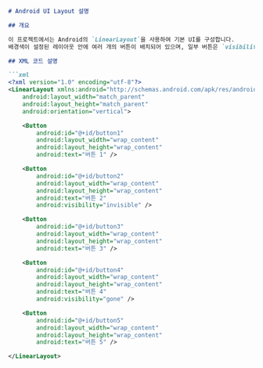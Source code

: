 ```md
# Android UI Layout 설명

## 개요

이 프로젝트에서는 Android의 `LinearLayout`을 사용하여 기본 UI를 구성합니다. 
배경색이 설정된 레이아웃 안에 여러 개의 버튼이 배치되어 있으며, 일부 버튼은 `visibility` 속성을 사용하여 표시 여부를 조정합니다.

## XML 코드 설명

```xml
<?xml version="1.0" encoding="utf-8"?>
<LinearLayout xmlns:android="http://schemas.android.com/apk/res/android"
    android:layout_width="match_parent"
    android:layout_height="match_parent"
    android:orientation="vertical">

    <Button
        android:id="@+id/button1"
        android:layout_width="wrap_content"
        android:layout_height="wrap_content"
        android:text="버튼 1" />

    <Button
        android:id="@+id/button2"
        android:layout_width="wrap_content"
        android:layout_height="wrap_content"
        android:text="버튼 2"
        android:visibility="invisible" />

    <Button
        android:id="@+id/button3"
        android:layout_width="wrap_content"
        android:layout_height="wrap_content"
        android:text="버튼 3" />

    <Button
        android:id="@+id/button4"
        android:layout_width="wrap_content"
        android:layout_height="wrap_content"
        android:text="버튼 4"
        android:visibility="gone" />

    <Button
        android:id="@+id/button5"
        android:layout_width="wrap_content"
        android:layout_height="wrap_content"
        android:text="버튼 5" />

</LinearLayout>
```
```

